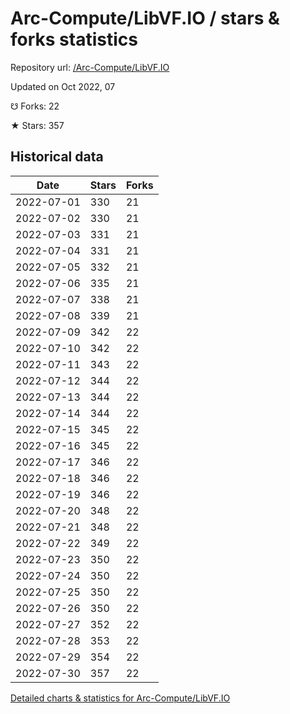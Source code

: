 # Arc-Compute/LibVF.IO / stars & forks statistics

Repository url: [/Arc-Compute/LibVF.IO](https://github.com/Arc-Compute/LibVF.IO)

Updated on Oct 2022, 07

☋ Forks: 22

★ Stars: 357

## Historical data
| Date | Stars | Forks |
|------|-------|-------|
| 2022-07-01 | 330 | 21 | 
| 2022-07-02 | 330 | 21 | 
| 2022-07-03 | 331 | 21 | 
| 2022-07-04 | 331 | 21 | 
| 2022-07-05 | 332 | 21 | 
| 2022-07-06 | 335 | 21 | 
| 2022-07-07 | 338 | 21 | 
| 2022-07-08 | 339 | 21 | 
| 2022-07-09 | 342 | 22 | 
| 2022-07-10 | 342 | 22 | 
| 2022-07-11 | 343 | 22 | 
| 2022-07-12 | 344 | 22 | 
| 2022-07-13 | 344 | 22 | 
| 2022-07-14 | 344 | 22 | 
| 2022-07-15 | 345 | 22 | 
| 2022-07-16 | 345 | 22 | 
| 2022-07-17 | 346 | 22 | 
| 2022-07-18 | 346 | 22 | 
| 2022-07-19 | 346 | 22 | 
| 2022-07-20 | 348 | 22 | 
| 2022-07-21 | 348 | 22 | 
| 2022-07-22 | 349 | 22 | 
| 2022-07-23 | 350 | 22 | 
| 2022-07-24 | 350 | 22 | 
| 2022-07-25 | 350 | 22 | 
| 2022-07-26 | 350 | 22 | 
| 2022-07-27 | 352 | 22 | 
| 2022-07-28 | 353 | 22 | 
| 2022-07-29 | 354 | 22 | 
| 2022-07-30 | 357 | 22 | 


[Detailed charts & statistics for Arc-Compute/LibVF.IO](https://reviewgithub.com/rep/Arc-Compute/LibVF.IO)
